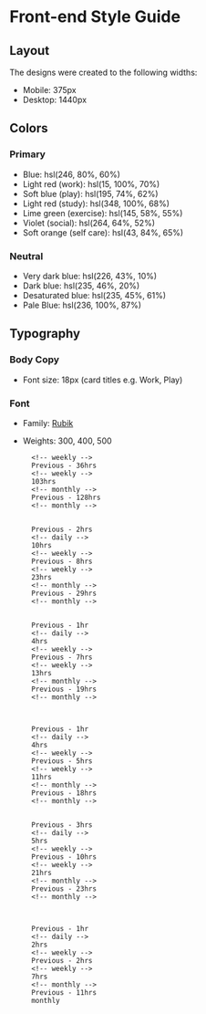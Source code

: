 # Front-end Style Guide

## Layout

The designs were created to the following widths:

- Mobile: 375px
- Desktop: 1440px

## Colors

### Primary

- Blue: hsl(246, 80%, 60%)
- Light red (work): hsl(15, 100%, 70%)
- Soft blue (play): hsl(195, 74%, 62%)
- Light red (study): hsl(348, 100%, 68%)
- Lime green (exercise): hsl(145, 58%, 55%)
- Violet (social): hsl(264, 64%, 52%)
- Soft orange (self care): hsl(43, 84%, 65%)

### Neutral

- Very dark blue: hsl(226, 43%, 10%)
- Dark blue: hsl(235, 46%, 20%)
- Desaturated blue: hsl(235, 45%, 61%)
- Pale Blue: hsl(236, 100%, 87%)

## Typography

### Body Copy

- Font size: 18px (card titles e.g. Work, Play)

### Font

- Family: [Rubik](https://fonts.google.com/specimen/Rubik)
- Weights: 300, 400, 500


    
        <!-- weekly -->
        Previous - 36hrs
        <!-- weekly -->
        103hrs
        <!-- monthly -->
        Previous - 128hrs
        <!-- monthly -->

      
        Previous - 2hrs
        <!-- daily -->
        10hrs
        <!-- weekly -->
        Previous - 8hrs
        <!-- weekly -->
        23hrs
        <!-- monthly -->
        Previous - 29hrs
        <!-- monthly -->

        
        Previous - 1hr
        <!-- daily -->
        4hrs
        <!-- weekly -->
        Previous - 7hrs
        <!-- weekly -->
        13hrs
        <!-- monthly -->
        Previous - 19hrs
        <!-- monthly -->

      
      
        Previous - 1hr
        <!-- daily -->
        4hrs
        <!-- weekly -->
        Previous - 5hrs
        <!-- weekly -->
        11hrs
        <!-- monthly -->
        Previous - 18hrs
        <!-- monthly -->

      
        Previous - 3hrs
        <!-- daily -->
        5hrs
        <!-- weekly -->
        Previous - 10hrs
        <!-- weekly -->
        21hrs
        <!-- monthly -->
        Previous - 23hrs
        <!-- monthly -->

     
      
        Previous - 1hr
        <!-- daily -->
        2hrs
        <!-- weekly -->
        Previous - 2hrs
        <!-- weekly -->
        7hrs
        <!-- monthly -->
        Previous - 11hrs
        monthly
